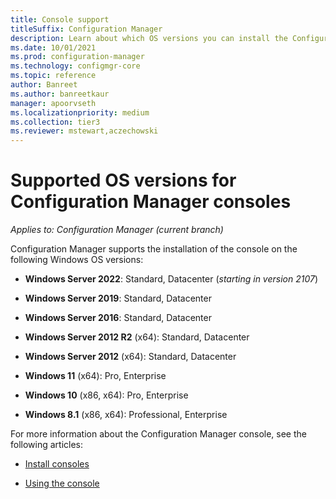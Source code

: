 ```yaml
---
title: Console support
titleSuffix: Configuration Manager
description: Learn about which OS versions you can install the Configuration Manager console.
ms.date: 10/01/2021
ms.prod: configuration-manager
ms.technology: configmgr-core
ms.topic: reference
author: Banreet
ms.author: banreetkaur
manager: apoorvseth
ms.localizationpriority: medium
ms.collection: tier3
ms.reviewer: mstewart,aczechowski
---
```


# Supported OS versions for Configuration Manager consoles

*Applies to: Configuration Manager (current branch)*

Configuration Manager supports the installation of the console on the following Windows OS versions:

- **Windows Server 2022**: Standard, Datacenter (_starting in version 2107_)<!-- 10200029 -->

- **Windows Server 2019**: Standard, Datacenter

- **Windows Server 2016**: Standard, Datacenter

- **Windows Server 2012 R2** (x64): Standard, Datacenter

- **Windows Server 2012** (x64): Standard, Datacenter

- **Windows 11** (x64): Pro, Enterprise

- **Windows 10** (x86, x64): Pro, Enterprise

- **Windows 8.1** (x86, x64): Professional, Enterprise

For more information about the Configuration Manager console, see the following articles:

- [Install consoles](../../servers/deploy/install/install-consoles.md)

- [Using the console](../../servers/manage/admin-console.md)
